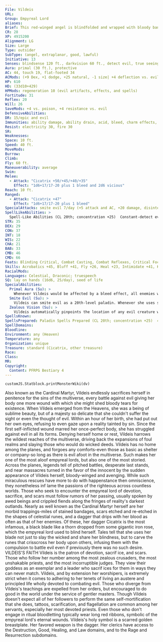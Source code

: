 ```yaml
---
File: Vildeis
URL: 
Group: Empyreal Lord
aliases: 
Brief: This red-winged angel is blindfolded and wrapped with bloody bandages. What shows of her flesh is scarred with celestial runes.
CR: 28
XP: 4915200
Alignment: LG
Size: Large
Type: outsider
SubType: (angel, extraplanar, good, lawful)
Initiative: 13
Senses: blindsense 120 ft., darkvision 60 ft., detect evil, true seeing, zealous vision; Perception +42
Aura: primal (30 ft.), protective
AC: 44, touch 19, flat-footed 34
ACMods: (+9 Dex, +1 dodge, +25 natural, -1 size| +4 deflection vs. evil)
HP: 610
HD: (33d10+429)
HPMods: regeneration 10 (evil artifacts, effects, and spells)
Fortitude: 31
Reflex: 20
Will: 26
SaveMods: +4 vs. poison, +4 resistance vs. evil
DefensiveAbilities: 
DR: 15/epic and evil
Immunities: ability damage, ability drain, acid, bleed, charm effects, compulsion effects, cold, death effects, energy drain, petrification
Resist: electricity 30, fire 30
SR: 
Weaknesses: 
Space: 10 ft.
Speed: 40 ft.
MoveMods: 
Burrow: 
Climb: 
Fly: 60 ft.
Maneuverability: average
Swim: 
Melee: 
  - Attack: "Cicatrix +50/+45/+40/+35"
    Effect: "1d6+17/17-20 plus 1 bleed and 2d6 vicious"
Reach: 10 ft.
Ranged: 
  - Attack: "Cicatrix +47"
    Effect: "1d6+17/17-20 plus 1 bleed"
SpecialAttacks: smite evil 7/day (+5 attack and AC, +20 damage, disintegrate evil outsiders)
SpellLikeAbilities: >
  Spell-Like Abilities (CL 20th; concentration +25)  Constant-detect evil, true seeing  At Will-command* (DC 16), greater teleport, haste*, paladin's sacrificeAPG, pain strikeAPG (DC 18)  3/day-discern location, geas/quest (DC 21), heal, holy word* (DC 22), mark of justice (DC 20), mass pain strikeAPG (DC 20), searing light*^[*: can use mythic version in their realm]
STR: 35
DEX: 29
CON: 37
INT: 18
WIS: 22
CHA: 21
BAB: 33
CMB: 46
CMD: 66
Feats: Blinding Critical, Combat Casting, Combat Reflexes, Critical Focus, Deadly Aim, Dodge, Flyby Attack, Improved Critical (dagger), Improved Initiative, Improved Iron Will, Improved Vital Strike, Iron Will, Power Attack, Spell Penetration, Step Up, Vital Strike, Weapon Focus (dagger)
Skills: Acrobatics +45, Bluff +41, Fly +26, Heal +23, Intimidate +41, Knowledge (planes) +40, Knowledge (religion) +40, Perception +42, Sense Motive +42, Sleight of Hand +45, Stealth +41
RacialMods: 
Languages: Celestial, Draconic; truespeech
SQ: lay on hands (16d6, 25/day), seed of life
SpecialAbilities:
  Primal Aura (Su): >
    Whenever Vildeis would be affected by a bleed effect, all enemies within 30 feet gain that bleeding condition instead, as though they were the effect's original targets (no saving throw, creatures immune to bleeding are immune to this effect). The Heal DC to stop this bleeding is 25.
  Smite Evil (Su): >
    Vildeis can smite evil as a 20th-level paladin. Whenever she uses smite evil and successfully strikes an evil outsider, the outsider is also subject to disintegrate, using Vildeis's paladin level as the caster level. After the disintegrate effect and the damage from the attack are resolved, the smite effect immediately ends.  Spells Vildeis casts spells as a 20th-level paladin.
  Zealous Vision (Su): >
    Vildeis automatically pinpoints the location of any evil creature within 1,000 feet of her.
SpellsKnown: 
SpellsPrepared: Paladin Spells Prepared (CL 20th; concentration +25)  4th-blaze of gloryAPG (DC 19), break enchantment, death ward, king's castleAPG  3rd-dispel magic, fires of judgmentAPG (DC 18), prayer, righteous vigorAPG  2nd-bull's strength, corruption resistanceAPG, litany of wardingUC, remove paralysis, shield other  1st-divine favor (3), hero's defianceAPG, lesser restoration (2)
SpellDomains: 
Bloodline: 
Environment: any (Heaven)
Temperature: any
Organization: unique
Treasure: standard (Cicatrix, other treasure)
Race: 
Class: 
MR: 
Copyright:
  Content: PFRPG Bestiary 4
---
```

```dataviewjs
customJS.Statblock.printMonsterWiki(dv)
```
Also known as the Cardinal Martyr, Vildeis endlessly sacrifices herself in penitence for the sins of the multiverse, every battle against evil giving her body one more wound with which she might shed bloody tears for existence. When Vildeis emerged from the Heavens, she was a being of sublime beauty, but of a majesty so delicate that she couldn't suffer the sight or even the thought of evil. Within an hour of her birth, she had put out her own eyes, refusing to even gaze upon a reality tainted by sin. Since the first self-inflicted wound marred her once-perfect body, she has struggled against evil in all its forms. Denying herself home or rest, Vildeis harrows the wildest reaches of the multiverse, driving back the expansions of foul realms and slaying those who would do wicked deeds. Vildeis has no home among the planes, and forgoes any comforts-even those as basic as shelter or company-so long as there is evil afoot in the multiverse. Such makes her one of the most aloof empyreal lords, but also one of the most storied. Across the planes, legends tell of pitched battles, desperate last stands, and near massacres turned in the favor of the innocent by the sudden appearance of Vildeis herself, bloody-winged and avenging. While such miraculous rescues have more to do with happenstance then omniscience, they nonetheless inf lame the passions of the righteous across countless worlds. Those who seek to encounter the empyreal lord of devotion, sacrifice, and scars must follow rumors of her passing, usually spoken by awed beings and crippled fiends along the fringes of reality's darkest outlands. Nearly as well known as the Cardinal Martyr herself are her morbid trappings-miles of stained bandages, scars etched and re-etched in the shapes of celestial runes, and a dagger that drips with her blood as often as that of her enemies. Of these, her dagger Cicatrix is the most infamous, a black blade like a thorn dropped from some gigantic iron rose, which the empyreal lord used to blind herself. Tales tell that she uses her blade not just to slay the wicked and share her blindness, but to carve the runes that crisscross her body upon others, infusing them with the compulsion to battle evil even if previously there was no such desire.  VILDEIS'S FAITH Vildeis is the patron of devotion, sacrif ice, and scars. Those who follow her number among the most zealous crusaders, the most unshakable priests, and the most incorruptible judges. They view their goddess as an exemplar and a leader who sacrif ices for them in ways they can never match. Vildeis, and by extension her worshipers, is extremely strict when it comes to adhering to her tenets of living an austere and principled life wholly devoted to combating evil. Those who diverge from Vildeis's teachings are expelled from her orders, but encouraged to do good in the world under the service of gentler masters. Though Vildeis doesn't expect all of her followers to perform the same self-mortification that she does, tattoos, scarification, and flagellation are common among her servants, especially her most devoted priests. Even those who don't engage in ritual bloodletting typically wear long red ribbons, symbolic of the empyreal lord's eternal wounds. Vildeis's holy symbol is a scarred golden breastplate. Her favored weapon is the dagger. Her clerics have access to the Destruction, Good, Healing, and Law domains, and to the Rage and Resurrection subdomains.

